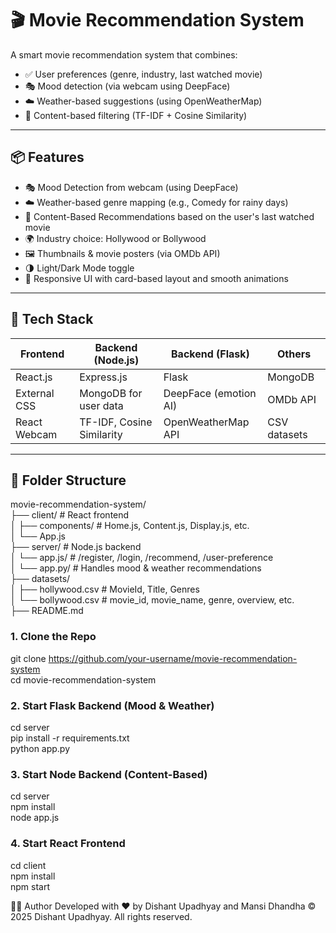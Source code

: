 # 🎬 Movie Recommendation System

A smart movie recommendation system that combines:

- ✅ User preferences (genre, industry, last watched movie)  
- 🎭 Mood detection (via webcam using DeepFace)  
- ☁️ Weather-based suggestions (using OpenWeatherMap)  
- 🧠 Content-based filtering (TF-IDF + Cosine Similarity)

---

## 📦 Features

- 🎭 Mood Detection from webcam (using DeepFace)  
- ☁️ Weather-based genre mapping (e.g., Comedy for rainy days)  
- 🎥 Content-Based Recommendations based on the user's last watched movie  
- 🌍 Industry choice: Hollywood or Bollywood  
- 🖼️ Thumbnails & movie posters (via OMDb API)  
- 🌗 Light/Dark Mode toggle  
- 📱 Responsive UI with card-based layout and smooth animations

---

## 🧪 Tech Stack

| Frontend       | Backend (Node.js)        | Backend (Flask)        | Others             |
|----------------|--------------------------|-------------------------|--------------------|
| React.js       | Express.js               | Flask                   | MongoDB            |
| External CSS   | MongoDB for user data    | DeepFace (emotion AI)   | OMDb API           |
| React Webcam   | TF-IDF, Cosine Similarity| OpenWeatherMap API      | CSV datasets       |

---

## 📁 Folder Structure
movie-recommendation-system/<br/>
├── client/                 # React frontend<br/>
│   ├── components/         # Home.js, Content.js, Display.js, etc.<br/>
│   └── App.js<br/>
├── server/                 # Node.js backend<br/>
│   └── app.js/             # /register, /login, /recommend, /user-preference<br/>
│   └── app.py/             # Handles mood & weather recommendations<br/>
├── datasets/<br/>
│   ├── hollywood.csv       # MovieId, Title, Genres<br/>
│   └── bollywood.csv       # movie_id, movie_name, genre, overview, etc.<br/>
├── README.md<br/>


### 1. Clone the Repo
git clone https://github.com/your-username/movie-recommendation-system<br/>
cd movie-recommendation-system<br/>

### 2. Start Flask Backend (Mood & Weather)
cd server<br/>
pip install -r requirements.txt<br/>
python app.py<br/>

### 3. Start Node Backend (Content-Based)<br/>
cd server<br/>
npm install<br/>
node app.js <br/>

### 4. Start React Frontend<br/>
cd client<br/>
npm install<br/>
npm start<br/>

🧑‍💻 Author
Developed with ❤️ by Dishant Upadhyay and Mansi Dhandha
© 2025 Dishant Upadhyay. All rights reserved.
